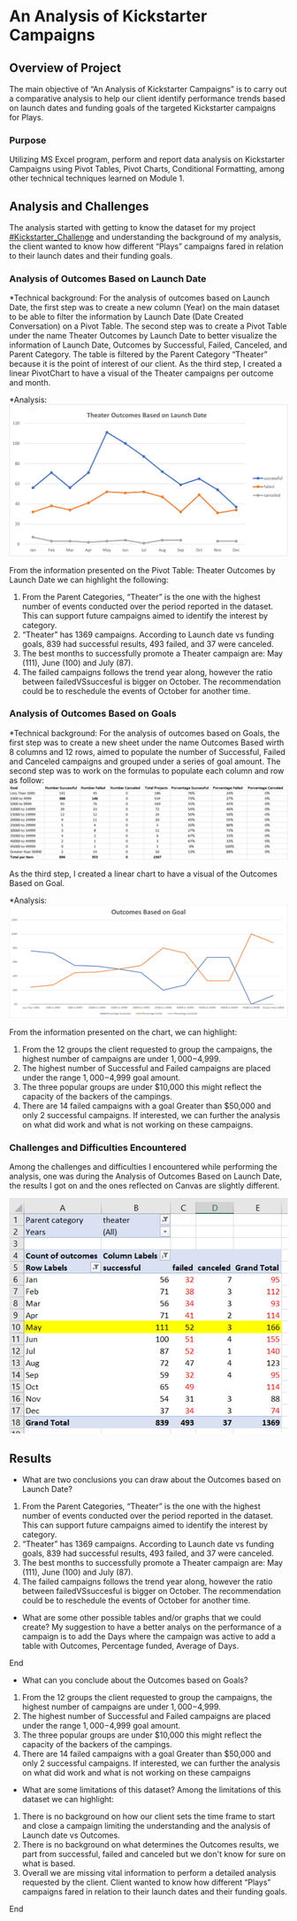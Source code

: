 # An Analysis of Kickstarter Campaigns

## Overview of Project

The main objective of “An Analysis of Kickstarter Campaigns” is to carry out a comparative analysis to help our client identify performance trends based on launch dates and funding goals of the targeted Kickstarter campaigns for Plays. 

### Purpose

Utilizing MS Excel program, perform and report data analysis on Kickstarter Campaigns using Pivot Tables, Pivot Charts, Conditional Formatting, among other technical techniques learned on Module 1.

## Analysis and Challenges

The analysis started with getting to know the dataset for my project [#Kickstarter_Challenge](https://github.com/chocoplace/kickstarter-analysis/blob/main/Kickstarter_Challenge.zip) and understanding the background of my analysis, the client wanted to know how different “Plays” campaigns fared in relation to their launch dates and their funding goals.

### Analysis of Outcomes Based on Launch Date

*Technical background: For the analysis of outcomes based on Launch Date, the first step was to create a new column (Year) on the main dataset to be able to filter the information by Launch Date (Date Created Conversation) on a Pivot Table. The second step was to create a Pivot Table under the name Theater Outcomes by Launch Date to better visualize the information of Launch Date, Outcomes by Successful, Failed, Canceled, and Parent Category. The table is filtered by the Parent Category “Theater” because it is the point of interest of our client. As the third step, I created a linear PivotChart to have a visual of the Theater campaigns per outcome and month. 

*Analysis: 
![Theater_Outcomes_vs_Launch](https://github.com/chocoplace/kickstarter-analysis/blob/main/Resources/Theater_Outcomes_vs_Launch.png)

From the information presented on the Pivot Table: Theater Outcomes by Launch Date we can highlight the following: 
1. From the Parent Categories, “Theater” is the one with the highest number of events conducted over the period reported in the dataset. This can support future campaigns aimed to identify the interest by category.
2. “Theater” has 1369 campaigns. According to Launch date vs funding goals, 839 had successful results, 493 failed, and 37 were canceled. 
3. The best months to successfully promote a Theater campaign are: May (111), June (100) and July (87). 
4. The failed campaigns follows the trend year along, however the ratio between failedVSsuccesful is bigger on October. The recommendation could be to reschedule the events of October for another time. 

### Analysis of Outcomes Based on Goals

*Technical background: For the analysis of outcomes based on Goals, the first step was to create a new sheet under the name Outcomes Based wirth 8 columns and 12 rows, aimed to populate the number of Successful, Failed and Canceled campaigns and grouped under a series of goal amount. The second step was to work on the formulas to populate each column and row as follow:
 ![Outomes_based_on_Goals_Sheet](https://github.com/chocoplace/kickstarter-analysis/blob/main/Resources/Outomes_based_on_Goals_Sheet.png)

As the third step, I created a linear chart to have a visual of the Outcomes Based on Goal. 

*Analysis: 
![Outcomes_vs_Goals](https://github.com/chocoplace/kickstarter-analysis/blob/main/Resources/Outcomes_vs_Goals.png)

From the information presented on the chart, we can highlight:
1. From the 12 groups the client requested to group the campaigns, the highest number of campaigns are under $1,000-$4,999. 
2. The highest number of Successful and Failed campaigns are placed under the range $1,000-$4,999 goal amount. 
3. The three popular groups are under $10,000 this might reflect the capacity of the backers of the campings.  
4. There are 14 failed campaigns with a goal Greater than $50,000 and only 2 successful campaigns. If interested, we can further the analysis on what did work and what is not working on these campaigns. 

### Challenges and Difficulties Encountered

Among the challenges and difficulties I encountered while performing the analysis, one was during the Analysis of Outcomes Based on Launch Date, the results I got on and the ones reflected on Canvas are slightly different. 

![Example_of_Challenge](https://github.com/chocoplace/kickstarter-analysis/blob/main/Resources/Example_of_Challenge.png)

## Results

- What are two conclusions you can draw about the Outcomes based on Launch Date?

1. From the Parent Categories, “Theater” is the one with the highest number of events conducted over the period reported in the dataset. This can support future campaigns aimed to identify the interest by category.
2. “Theater” has 1369 campaigns. According to Launch date vs funding goals, 839 had successful results, 493 failed, and 37 were canceled. 
3. The best months to successfully promote a Theater campaign are: May (111), June (100) and July (87). 
4. The failed campaigns follows the trend year along, however the ratio between failedVSsuccesful is bigger on October. The recommendation could be to reschedule the events of October for another time.

- What are some other possible tables and/or graphs that we could create?
My suggestion to have a better analys on the performance of a campaign is to add the Days where the campaign was active to add a table with Outcomes, Percentage funded, Average of Days.  

End

- What can you conclude about the Outcomes based on Goals?

1. From the 12 groups the client requested to group the campaigns, the highest number of campaigns are under $1,000-$4,999. 
2. The highest number of Successful and Failed campaigns are placed under the range $1,000-$4,999 goal amount. 
3. The three popular groups are under $10,000 this might reflect the capacity of the backers of the campings.  
4. There are 14 failed campaigns with a goal Greater than $50,000 and only 2 successful campaigns. If interested, we can further the analysis on what did work and what is not working on these campaigns

- What are some limitations of this dataset?
Among the limitations of this dataset we can highlight:
1. There is no background on how our client sets the time frame to start and close a campaign limiting the understanding and the analysis of Launch date vs Outcomes.  
2. There is no background on what determines the Outcomes results, we part from successful, failed and canceled but we don't know for sure on what is based. 
3. Overall we are missing vital information to perform a detailed analysis requested by the client. Client wanted to know how different “Plays” campaigns fared in relation to their launch dates and their funding goals.

End
